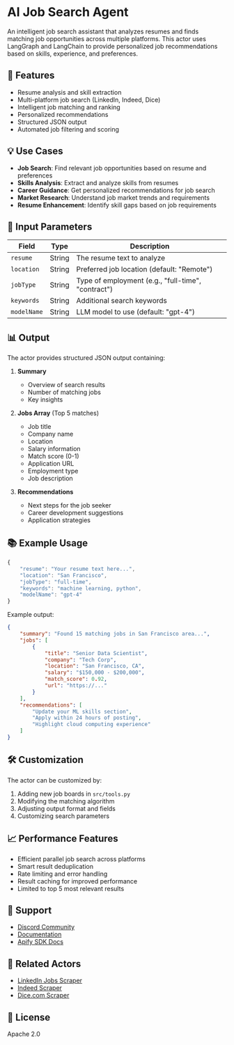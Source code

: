 # AI Job Search Agent

An intelligent job search assistant that analyzes resumes and finds matching job opportunities across multiple platforms. This actor uses LangGraph and LangChain to provide personalized job recommendations based on skills, experience, and preferences.

## 🚀 Features

- Resume analysis and skill extraction
- Multi-platform job search (LinkedIn, Indeed, Dice)
- Intelligent job matching and ranking
- Personalized recommendations
- Structured JSON output
- Automated job filtering and scoring

## 💡 Use Cases

- **Job Search**: Find relevant job opportunities based on resume and preferences
- **Skills Analysis**: Extract and analyze skills from resumes
- **Career Guidance**: Get personalized recommendations for job search
- **Market Research**: Understand job market trends and requirements
- **Resume Enhancement**: Identify skill gaps based on job requirements

## 🔧 Input Parameters

| Field | Type | Description |
|-------|------|-------------|
| `resume` | String | The resume text to analyze |
| `location` | String | Preferred job location (default: "Remote") |
| `jobType` | String | Type of employment (e.g., "full-time", "contract") |
| `keywords` | String | Additional search keywords |
| `modelName` | String | LLM model to use (default: "gpt-4") |

## 📊 Output

The actor provides structured JSON output containing:

1. **Summary**
   - Overview of search results
   - Number of matching jobs
   - Key insights

2. **Jobs Array** (Top 5 matches)
   - Job title
   - Company name
   - Location
   - Salary information
   - Match score (0-1)
   - Application URL
   - Employment type
   - Job description

3. **Recommendations**
   - Next steps for the job seeker
   - Career development suggestions
   - Application strategies

## 📚 Example Usage

```javascript
{
    "resume": "Your resume text here...",
    "location": "San Francisco",
    "jobType": "full-time",
    "keywords": "machine learning, python",
    "modelName": "gpt-4"
}
```

Example output:
```json
{
    "summary": "Found 15 matching jobs in San Francisco area...",
    "jobs": [
        {
            "title": "Senior Data Scientist",
            "company": "Tech Corp",
            "location": "San Francisco, CA",
            "salary": "$150,000 - $200,000",
            "match_score": 0.92,
            "url": "https://..."
        }
    ],
    "recommendations": [
        "Update your ML skills section",
        "Apply within 24 hours of posting",
        "Highlight cloud computing experience"
    ]
}
```

## 🛠️ Customization

The actor can be customized by:

1. Adding new job boards in `src/tools.py`
2. Modifying the matching algorithm
3. Adjusting output format and fields
4. Customizing search parameters

## 📈 Performance Features

- Efficient parallel job search across platforms
- Smart result deduplication
- Rate limiting and error handling
- Result caching for improved performance
- Limited to top 5 most relevant results

## 💬 Support

- [Discord Community](https://discord.com/invite/jyEM2PRvMU)
- [Documentation](https://docs.apify.com/)
- [Apify SDK Docs](https://docs.apify.com/sdk/python/)

## 🔗 Related Actors

- [LinkedIn Jobs Scraper](https://apify.com/krandiash/linkedin-jobs-scraper)
- [Indeed Scraper](https://apify.com/krandiash/indeed-scraper)
- [Dice.com Scraper](https://apify.com/mohamedgb00714/dicecom-job-scraper)

## 📝 License

Apache 2.0
